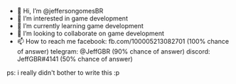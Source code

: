 - 👋 Hi, I’m @jeffersongomesBR
- 👀 I’m interested in game development
- 🌱 I’m currently learning game development
- 💞️ I’m looking to collaborate on game development
- 📫 How to reach me facebook: fb.com/100005213082701 (100% chance of answer) telegram: @JeffGBR (90% chance of answer) discord: JeffGBR#4141 (50% chance of answer)

ps: i really didn't bother to write this :p

<!---
jeffersongomesBR/jeffersongomesBR is a ✨ special ✨ repository because its `README.md` (this file) appears on your GitHub profile.
You can click the Preview link to take a look at your changes.
--->
